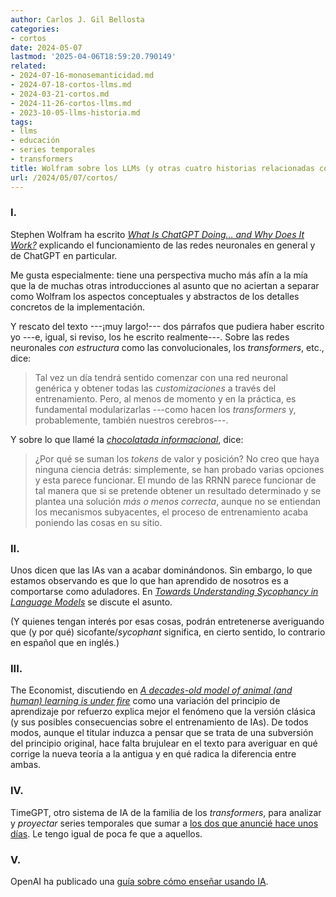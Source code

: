 ```yaml
---
author: Carlos J. Gil Bellosta
categories:
- cortos
date: 2024-05-07
lastmod: '2025-04-06T18:59:20.790149'
related:
- 2024-07-16-monosemanticidad.md
- 2024-07-18-cortos-llms.md
- 2024-03-21-cortos.md
- 2024-11-26-cortos-llms.md
- 2023-10-05-llms-historia.md
tags:
- llms
- educación
- series temporales
- transformers
title: Wolfram sobre los LLMs (y otras cuatro historias relacionadas con el asunto)
url: /2024/05/07/cortos/
---
```


### I.

Stephen Wolfram ha escrito
[_What Is ChatGPT Doing… and Why Does It Work?_](https://writings.stephenwolfram.com/2023/02/what-is-chatgpt-doing-and-why-does-it-work/)
explicando el funcionamiento de las redes neuronales en general y de ChatGPT en particular.

Me gusta especialmente: tiene una perspectiva mucho más afín a la mía que la de muchas otras introducciones al asunto que no aciertan a separar como Wolfram los aspectos conceptuales y abstractos de los detalles concretos de la implementación.

Y rescato del texto ---¡muy largo!--- dos párrafos que pudiera haber escrito yo ---e, igual, si reviso, los he escrito realmente---. Sobre las redes neuronales _con estructura_ como las convolucionales, los _transformers_, etc., dice:

> Tal vez un día tendrá sentido comenzar con una red neuronal genérica y obtener todas las _customizaciones_ a través del entrenamiento. Pero, al menos de momento y en la práctica, es fundamental modularizarlas ---como hacen los _transformers_ y, probablemente, también nuestros cerebros---.

Y sobre lo que llamé la [_chocolatada informacional_](/2023/12/19/informacion-posicional-transformers/), dice:

> ¿Por qué se suman los _tokens_ de valor y posición? No creo que haya ninguna ciencia detrás: simplemente, se han probado varias opciones y esta parece funcionar. El mundo de las RRNN parece funcionar de tal manera que si se pretende obtener un resultado determinado y se plantea una solución _más o menos correcta_, aunque no se entiendan los mecanismos subyacentes, el proceso de entrenamiento acaba poniendo las cosas en su sitio.

### II.

Unos dicen que las IAs van a acabar dominándonos. Sin embargo, lo que estamos observando es que lo que han aprendido de nosotros es a comportarse como aduladores. En
[_Towards Understanding Sycophancy in Language Models_](https://www.alignmentforum.org/posts/g5rABd5qbp8B4g3DE/towards-understanding-sycophancy-in-language-models) se discute el asunto.

(Y quienes tengan interés por esas cosas, podrán entretenerse averiguando que (y por qué) sicofante/_sycophant_ significa, en cierto sentido, lo contrario en español que en inglés.)

### III.

The Economist, discutiendo en
[_A decades-old model of animal (and human) learning is under fire_](https://www.economist.com/science-and-technology/2023/01/18/a-decades-old-model-of-animal-and-human-learning-is-under-fire)
como una variación del principio de aprendizaje por refuerzo explica mejor el fenómeno que la versión clásica (y sus posibles consecuencias sobre el entrenamiento de IAs). De todos modos, aunque el titular induzca a pensar que se trata de una subversión del principio original, hace falta brujulear en el texto para averiguar en qué corrige la nueva teoría a la antigua y en qué radica la diferencia entre ambas.

### IV.

TimeGPT, otro sistema de IA de la familia de los _transformers_, para analizar y _proyectar_ series temporales que sumar a [los dos que anuncié hace unos días](/2024/05/02/cortos-llm/). Le tengo igual de poca fe que a aquellos.

### V.

OpenAI ha publicado una [guía sobre cómo enseñar usando IA](https://openai.com/index/teaching-with-ai).